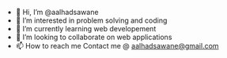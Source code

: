 - 👋 Hi, I’m @aalhadsawane
- 👀 I’m interested in problem solving and coding
- 🌱 I’m currently learning web developement
- 💞️ I’m looking to collaborate on web applications
- 📫 How to reach me Contact me @ aalhadsawane@gmail.com

<!---
aalhadsawane/aalhadsawane is a ✨ special ✨ repository because its `README.md` (this file) appears on your GitHub profile.
You can click the Preview link to take a look at your changes.
--->
